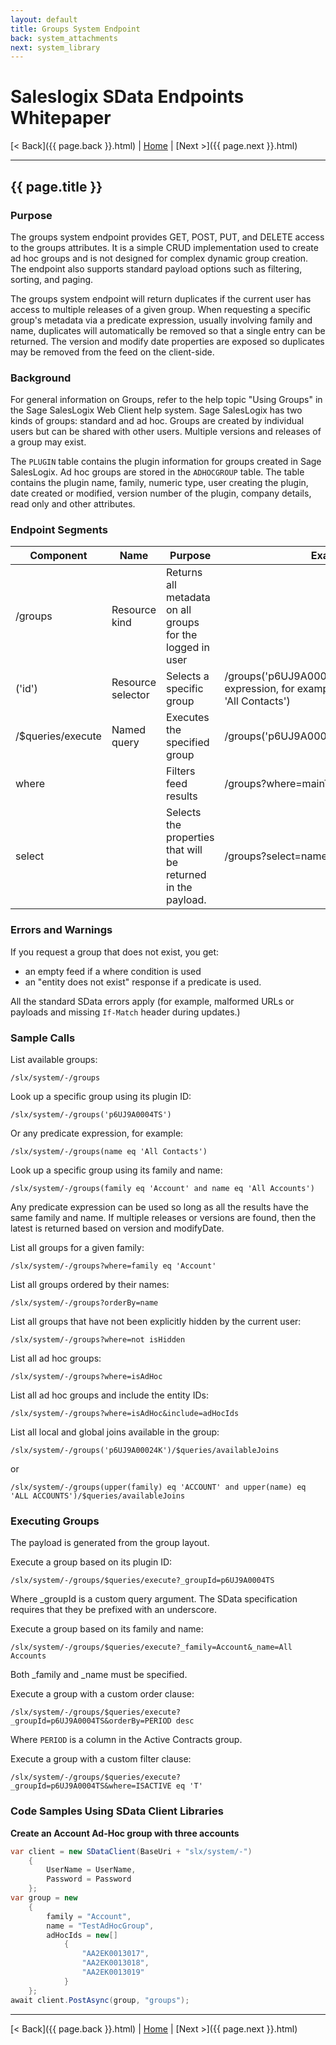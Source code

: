 ```yaml
---
layout: default
title: Groups System Endpoint
back: system_attachments
next: system_library
---
```


# Saleslogix SData Endpoints Whitepaper #

[< Back]({{ page.back }}.html) | [Home](index.html) | [Next >]({{ page.next }}.html)

---

## {{ page.title }} ##

### Purpose ###
The groups system endpoint provides GET, POST, PUT, and DELETE access to the groups
attributes. It is a simple CRUD implementation used to create ad hoc groups and is not
designed for complex dynamic group creation. The endpoint also supports standard payload
options such as filtering, sorting, and paging.

The groups system endpoint will return duplicates if the current user has access to multiple
releases of a given group. When requesting a specific group's metadata via a predicate
expression, usually involving family and name, duplicates will automatically be removed so that
a single entry can be returned. The version and modify date properties are exposed so
duplicates may be removed from the feed on the client-side.

### Background ###
For general information on Groups, refer to the help topic "Using Groups" in the Sage
SalesLogix Web Client help system. Sage SalesLogix has two kinds of groups: standard and
ad hoc. Groups are created by individual users but can be shared with other users. Multiple
versions and releases of a group may exist.

The `PLUGIN` table contains the plugin information for groups created in Sage SalesLogix. Ad
hoc groups are stored in the `ADHOCGROUP` table. The table contains the plugin name, family,
numeric type, user creating the plugin, date created or modified, version number of the plugin,
company details, read only and other attributes.

### Endpoint Segments ###
| Component      | Name              | Purpose                  | Example                          |
|----------------|-------------------|--------------------------|----------------------------------|
| /groups        | Resource kind     | Returns all metadata on all groups for the logged in user | |
| ('id')         | Resource selector | Selects a specific group | /groups('p6UJ9A0004TS') or any predicate expression, for example: /groups(name eq 'All Contacts') |
| /$queries/execute | Named query    | Executes the specified group | /groups('p6UJ9A0004TS')/$queries/execute |
| where          |                   | Filters feed results     | /groups?where=mainTable eq 'Account' |
| select         |                   | Selects the properties that will be returned in the payload. | /groups?select=name |

### Errors and Warnings ###
If you request a group that does not exist, you get:

- an empty feed if a where condition is used
- an "entity does not exist" response if a predicate is used.

All the standard SData errors apply (for example, malformed URLs or payloads and missing `If-Match`
header during updates.)

### Sample Calls ###
List available groups:

    /slx/system/-/groups

Look up a specific group using its plugin ID:

    /slx/system/-/groups('p6UJ9A0004TS')

Or any predicate expression, for example:

    /slx/system/-/groups(name eq 'All Contacts')

Look up a specific group using its family and name:

    /slx/system/-/groups(family eq 'Account' and name eq 'All Accounts')

Any predicate expression can be used so long as all the results have the same family and name.
If multiple releases or versions are found, then the latest is returned based on version and modifyDate.

List all groups for a given family:

    /slx/system/-/groups?where=family eq 'Account'

List all groups ordered by their names:

    /slx/system/-/groups?orderBy=name

List all groups that have not been explicitly hidden by the current user:

    /slx/system/-/groups?where=not isHidden

List all ad hoc groups:

    /slx/system/-/groups?where=isAdHoc

List all ad hoc groups and include the entity IDs:

    /slx/system/-/groups?where=isAdHoc&include=adHocIds

List all local and global joins available in the group:

    /slx/system/-/groups('p6UJ9A00024K')/$queries/availableJoins

or

    /slx/system/-/groups(upper(family) eq 'ACCOUNT' and upper(name) eq 'ALL ACCOUNTS')/$queries/availableJoins

### Executing Groups ###

The payload is generated from the group layout.

Execute a group based on its plugin ID:

    /slx/system/-/groups/$queries/execute?_groupId=p6UJ9A0004TS

Where _groupId is a custom query argument. The SData specification requires that they be
prefixed with an underscore.

Execute a group based on its family and name:

    /slx/system/-/groups/$queries/execute?_family=Account&_name=All Accounts

Both _family and _name must be specified.

Execute a group with a custom order clause:

    /slx/system/-/groups/$queries/execute?_groupId=p6UJ9A0004TS&orderBy=PERIOD desc

Where `PERIOD` is a column in the Active Contracts group.

Execute a group with a custom filter clause:

    /slx/system/-/groups/$queries/execute?_groupId=p6UJ9A0004TS&where=ISACTIVE eq 'T'

### Code Samples Using SData Client Libraries ###

**Create an Account Ad-Hoc group with three accounts**

```csharp
var client = new SDataClient(BaseUri + "slx/system/-")
    {
        UserName = UserName,
        Password = Password
    };
var group = new
    {
        family = "Account",
        name = "TestAdHocGroup",
        adHocIds = new[]
            {
                "AA2EK0013017",
                "AA2EK0013018",
                "AA2EK0013019"
            }
    };
await client.PostAsync(group, "groups");
```

---

[< Back]({{ page.back }}.html) | [Home](index.html) | [Next >]({{ page.next }}.html)